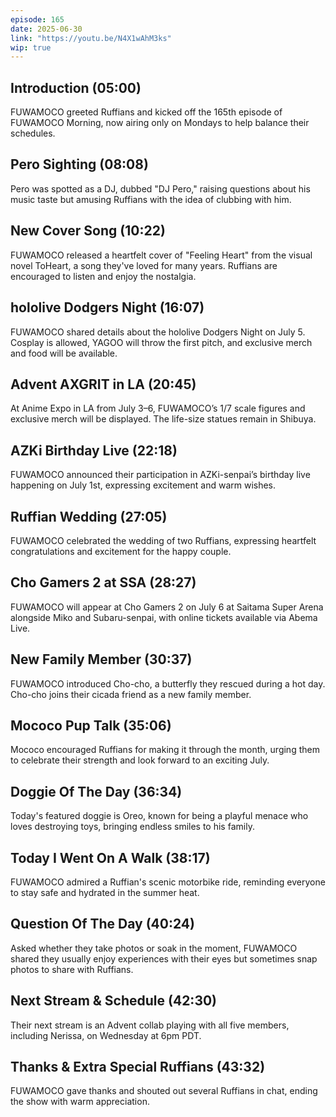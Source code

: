 ```yaml
---
episode: 165
date: 2025-06-30
link: "https://youtu.be/N4X1wAhM3ks"
wip: true
---
```


## Introduction (05:00)

FUWAMOCO greeted Ruffians and kicked off the 165th episode of FUWAMOCO Morning, now airing only on Mondays to help balance their schedules.

## Pero Sighting (08:08)

Pero was spotted as a DJ, dubbed "DJ Pero," raising questions about his music taste but amusing Ruffians with the idea of clubbing with him.

## New Cover Song (10:22)

FUWAMOCO released a heartfelt cover of "Feeling Heart" from the visual novel ToHeart, a song they've loved for many years. Ruffians are encouraged to listen and enjoy the nostalgia.

## hololive Dodgers Night (16:07)

FUWAMOCO shared details about the hololive Dodgers Night on July 5. Cosplay is allowed, YAGOO will throw the first pitch, and exclusive merch and food will be available.

## Advent AXGRIT in LA (20:45)

At Anime Expo in LA from July 3–6, FUWAMOCO’s 1/7 scale figures and exclusive merch will be displayed. The life-size statues remain in Shibuya.

## AZKi Birthday Live (22:18)

FUWAMOCO announced their participation in AZKi-senpai’s birthday live happening on July 1st, expressing excitement and warm wishes.

## Ruffian Wedding (27:05)

FUWAMOCO celebrated the wedding of two Ruffians, expressing heartfelt congratulations and excitement for the happy couple.

## Cho Gamers 2 at SSA (28:27)

FUWAMOCO will appear at Cho Gamers 2 on July 6 at Saitama Super Arena alongside Miko and Subaru-senpai, with online tickets available via Abema Live.

## New Family Member (30:37)

FUWAMOCO introduced Cho-cho, a butterfly they rescued during a hot day. Cho-cho joins their cicada friend as a new family member.

## Mococo Pup Talk (35:06)

Mococo encouraged Ruffians for making it through the month, urging them to celebrate their strength and look forward to an exciting July.

## Doggie Of The Day (36:34)

Today's featured doggie is Oreo, known for being a playful menace who loves destroying toys, bringing endless smiles to his family.

## Today I Went On A Walk (38:17)

FUWAMOCO admired a Ruffian's scenic motorbike ride, reminding everyone to stay safe and hydrated in the summer heat.

## Question Of The Day (40:24)

Asked whether they take photos or soak in the moment, FUWAMOCO shared they usually enjoy experiences with their eyes but sometimes snap photos to share with Ruffians.

## Next Stream & Schedule (42:30)

Their next stream is an Advent collab playing with all five members, including Nerissa, on Wednesday at 6pm PDT.

## Thanks & Extra Special Ruffians (43:32)

FUWAMOCO gave thanks and shouted out several Ruffians in chat, ending the show with warm appreciation.
